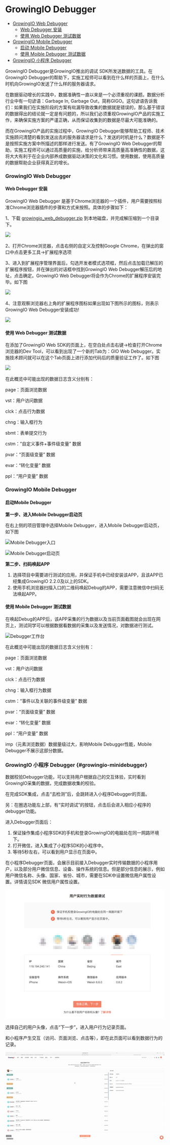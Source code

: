 # GrowingIO Debugger

* [GrowingIO Web Debugger](growingio-debugger.md#growingio-web-debugger)
  * [Web Debugger 安装](growingio-debugger.md#web-debugger-an-zhuang)
  * [使用 Web Debugger 测试数据](growingio-debugger.md#shi-yong-web-debugger-ce-shi-shu-ju)
* [GrowingIO Mobile Debugger](growingio-debugger.md#growingio-mobile-debugger)
  * [启动 Mobile Debugger](growingio-debugger.md#qi-dong-mobile-debugger)
  * [使用 Moible Debugger 测试数据](growingio-debugger.md#shi-yong-mobile-debugger-ce-shi-shu-ju)
* [GrowingIO 小程序 Debugger](growingio-debugger.md#growingio-minidebugger)

GrowingIO Debugger是GrowingIO推出的调试 SDK所发送数据的工具。在GrowingIO Debugger的帮助下，实施工程师可以看到在什么样的页面上，在什么时机向GrowingIO发送了什么样的服务器请求。

在数据驱动增长的实践中，数据准确性一直以来是一个必须重视的课题。数据分析行业中有一句谚语：Garbage In, Garbage Out，简称GIGO。这句谚语告诉我们：如果我们在实施阶段的方案有纰漏导致收集的数据就是错误的，那么基于错误的数据得出的结论就一定是有问题的，所以我们必须重视GrowingIO产品的实施工作，来确保实施方案的严谨正确，从而保证收集到的数据是尽最大可能准确的。

而在GrowingIO产品的实施过程中，GrowingIO Debugger能够帮助工程师、技术实施顾问清楚的看到发送出去的服务器请求是什么？发送的时机是什么？数据是不是按照实施方案中所描述的那样进行发送。有了GrowingIO Web Debugger的帮助，实施工程师可以通过高质量的实施，给分析师带来高质量高准确性的数据，这将大大有利于在企业内部养成数据驱动决策的文化和习惯。使用数据，使用高质量的数据帮助企业获得真正的增长。

### GrowingIO Web Debugger

####  Web Debugger 安装

GrowingIO Web Debugger 是基于Chrome浏览器的一个插件，用户需要按照标准Chrome浏览器插件的步骤和方式来按照。具体的步骤如下：

1、下载 [growingio\_web\_debugger.zip](http://assets.growingio.com/growingio_web_debugger.zip) 到本地磁盘，并完成解压缩到一个目录下。

![](https://docs.growingio.com/.gitbook/assets/webdebuggerinstall2.png)

2、打开Chrome浏览器，点击右侧的自定义及控制Google Chrome，在弹出的窗口中点击更多工具-&gt;扩展程序选项

3、进入到扩展程序管理界面后，勾选开发者模式选项框，然后点击加载已解压的扩展程序按钮，并在弹出的对话框中找到GrowingIO Web Debugger解压后的地址，点击确定。GrowingIO Web Debugger将会作为Chrome的扩展程序安装完毕。如下图

![](https://docs.growingio.com/.gitbook/assets/webdebuggerinstall3.png)

4、注意观察浏览器右上角的扩展程序图标如果出现如下图所示的图标，则表示GrowingIO Web Debugger安装成功!

![](https://docs.growingio.com/.gitbook/assets/image%20%283%29.png)

#### 使用 Web Debugger 测试数据

在添加了GrowingIO Web SDK的页面上，在空白处点击右键-&gt;检查打开Chrome浏览器的Dev Tool，可以看到出现了一个新的Tab为：GIO Web Debugger。实施技术顾问就可以在这个Tab页面上进行添加代码后的质量验证工作了。如下图

![](https://docs.growingio.com/.gitbook/assets/webdebuggerinstall5.png)

在此概览中可能出现的数据日志含义分别有：

page：页面浏览数据

vst：用户访问数据

clck：点击行为数据

chng：输入框行为

sbmt：表单提交行为

cstm：“自定义事件+事件级变量” 数据

pvar：“页面级变量” 数据

evar：“转化变量” 数据

ppl：“用户变量” 数据



### GrowingIO Mobile Debugger

#### 启动Mobile Debugger

**第一步、进入Mobile Debugger启动页**

在右上侧的项目管理中选择Mobile Debugger，进入Mobile Debugger启动页，如下图

![Mobile Debugger&#x5165;&#x53E3;](https://docs.growingio.com/.gitbook/assets/image%20%289%29.png)

![Mobile Debugger&#x542F;&#x52A8;&#x9875;](https://docs.growingio.com/.gitbook/assets/image%20%286%29.png)

**第二步、扫码唤起APP**

1. 选择项目中需要进行测试的应用，并保证手机中已经安装该APP，且该APP已经集成GrowingIO 2.2.0及以上的SDK。
2. 使用手机浏览器扫描入口的二维码唤起Debug的APP，需要注意微信中扫码无法唤起APP。

#### 使用 Mobile Debugger 测试数据

在唤起Debug的APP后，该APP采集的行为数据以及当前页面截图就会出现在网页上，测试同学可以根据数据看数据的采集以及发送情况，对数据进行测试。

![Debugger&#x5DE5;&#x4F5C;&#x53F0;](https://docs.growingio.com/.gitbook/assets/image%20%285%29.png)

在此概览中可能出现的数据日志含义分别有：

page：页面浏览数据

vst：用户访问数据

clck：点击行为数据

chng：输入框行为数据

cstm：“事件以及关联的事件级变量” 数据

pvar：“页面级变量” 数据

evar：“转化变量” 数据

ppl：“用户变量” 数据

imp（元素浏览数据）数据量级过大，影响Mobile Debugger性能，Mobile Debugger不展示这部分数据。

### GrowingIO 小程序 Debugger {#growingio-minidebugger}

数据校验Debugger功能，可以支持用户根据自己的交互体验，实时看到GrowingIO采集的数据，完成数据收集的校验。

在完成SDK集成，点击“去检测”后，会跳转进入小程序Debugger的页面。

另：在圈选功能左上部，有“实时调试”的按钮，点击后会进入相应小程序的debugger功能。

进入Debugger页面后：

1. 保证操作集成小程序SDK的手机和登录GrowingIO的电脑处在同一网路环境下。
2. 打开微信，进入集成了小程序SDK的小程序中。
3. 等待5秒左右，可以看到用户显示在页面中。

在小程序Debugger页面，会展示目前接入Debugger实时传输数据的小程序用户，以及部分用户微信信息、设备、操作系统的信息。但是部分信息的展示，例如用户微信名称、头像、国家、省份、城市，需要在SDK中设置微信用户属性设置。详情请见SDK 微信用户属性设置。

![](../.gitbook/assets/fanfan1.png)

选择自己的用户头像，点击“下一步”，进入用户行为记录页面。

和小程序产生交互（访问、页面浏览、点击等），即在此页面可以看到数据行为的记录。

![](../.gitbook/assets/2018-07-10-23.04.19.gif)

